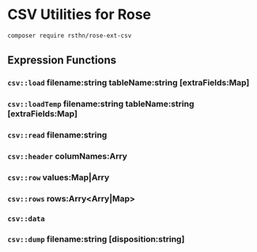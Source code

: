 # CSV Utilities for Rose

```sh
composer require rsthn/rose-ext-csv
```

## Expression Functions

### `csv::load` filename:string tableName:string [extraFields:Map]
### `csv::loadTemp` filename:string tableName:string [extraFields:Map]
### `csv::read` filename:string
### `csv::header` columNames:Arry
### `csv::row` values:Map|Arry
### `csv::rows` rows:Arry<Arry|Map>
### `csv::data`
### `csv::dump` filename:string [disposition:string]
